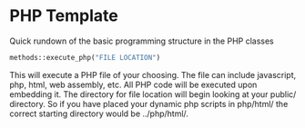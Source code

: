 # PHP Template

Quick rundown of the basic programming structure in the PHP classes

```php
methods::execute_php("FILE LOCATION")
```
This will execute a PHP file of your choosing. The file can include javascript, php, html, web assembly, etc. All PHP code will be executed upon embedding it. The directory for file location will begin looking at your public/ directory. So if you have placed your dynamic php scripts in php/html/ the correct starting directory would be ../php/html/.
